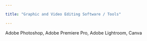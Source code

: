 ```yaml
---

title: "Graphic and Video Editing Software / Tools"

--- 
```


Adobe Photoshop, Adobe Premiere Pro, Adobe Lightroom, Canva
